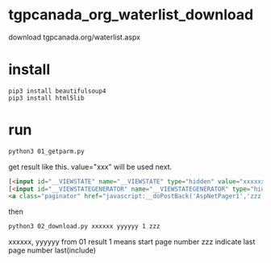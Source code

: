 # tgpcanada_org_waterlist_download
download tgpcanada.org/waterlist.aspx

# install 

```
pip3 install beautifulsoup4
pip3 install html5lib
```

# run

```bash
python3 01_getparm.py
```

get result like this. value="xxx" will be used next.

```html
[<input id="__VIEWSTATE" name="__VIEWSTATE" type="hidden" value="xxxxxx"/>]
[<input id="__VIEWSTATEGENERATOR" name="__VIEWSTATEGENERATOR" type="hidden" value="yyyyyy"/>]
<a class="paginator" href="javascript:__doPostBack('AspNetPager1','zzz')">末页</a>
```

then

 ```bash
 python3 02_download.py xxxxxx yyyyyy 1 zzz

 ```
 xxxxxx, yyyyyy from 01 result
 1 means start page number
 zzz indicate last page number last(include)

